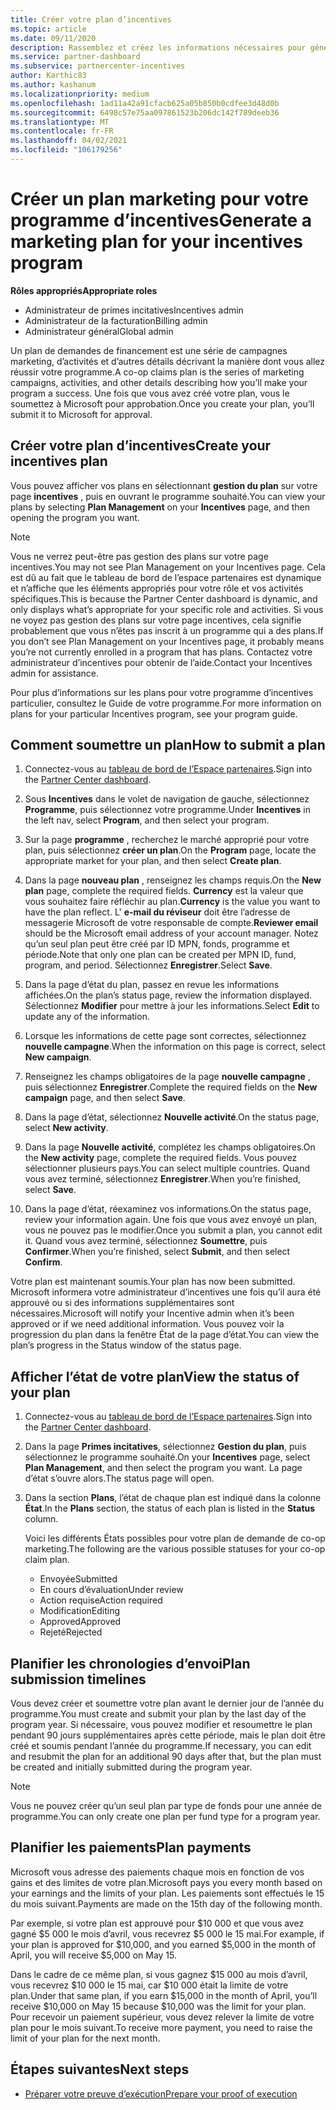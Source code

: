 ```yaml
---
title: Créer votre plan d’incentives
ms.topic: article
ms.date: 09/11/2020
description: Rassemblez et créez les informations nécessaires pour générer un plan marketing réussi pour votre programme d’incentives.
ms.service: partner-dashboard
ms.subservice: partnercenter-incentives
author: Karthic83
ms.author: kashanum
ms.localizationpriority: medium
ms.openlocfilehash: 1ad11a42a91cfacb625a05b850b0cdfee3d48d0b
ms.sourcegitcommit: 6498c57e75aa097861523b206dc142f789deeb36
ms.translationtype: MT
ms.contentlocale: fr-FR
ms.lasthandoff: 04/02/2021
ms.locfileid: "106179256"
---
```

# <a name="generate-a-marketing-plan-for-your-incentives-program"></a><span data-ttu-id="53786-103">Créer un plan marketing pour votre programme d’incentives</span><span class="sxs-lookup"><span data-stu-id="53786-103">Generate a marketing plan for your incentives program</span></span>

<span data-ttu-id="53786-104">**Rôles appropriés**</span><span class="sxs-lookup"><span data-stu-id="53786-104">**Appropriate roles**</span></span>

- <span data-ttu-id="53786-105">Administrateur de primes incitatives</span><span class="sxs-lookup"><span data-stu-id="53786-105">Incentives admin</span></span>
- <span data-ttu-id="53786-106">Administrateur de la facturation</span><span class="sxs-lookup"><span data-stu-id="53786-106">Billing admin</span></span>
- <span data-ttu-id="53786-107">Administrateur général</span><span class="sxs-lookup"><span data-stu-id="53786-107">Global admin</span></span>

<span data-ttu-id="53786-108">Un plan de demandes de financement est une série de campagnes marketing, d’activités et d’autres détails décrivant la manière dont vous allez réussir votre programme.</span><span class="sxs-lookup"><span data-stu-id="53786-108">A co-op claims plan is the series of marketing campaigns, activities, and other details describing how you’ll make your program a success.</span></span> <span data-ttu-id="53786-109">Une fois que vous avez créé votre plan, vous le soumettez à Microsoft pour approbation.</span><span class="sxs-lookup"><span data-stu-id="53786-109">Once you create your plan, you’ll submit it to Microsoft for approval.</span></span>

## <a name="create-your-incentives-plan"></a><span data-ttu-id="53786-110">Créer votre plan d’incentives</span><span class="sxs-lookup"><span data-stu-id="53786-110">Create your incentives plan</span></span>

<span data-ttu-id="53786-111">Vous pouvez afficher vos plans en sélectionnant **gestion du plan** sur votre page **incentives** , puis en ouvrant le programme souhaité.</span><span class="sxs-lookup"><span data-stu-id="53786-111">You can view your plans by selecting **Plan Management** on your **Incentives** page, and then opening the program you want.</span></span>

>[!NOTE]
><span data-ttu-id="53786-112">Vous ne verrez peut-être pas gestion des plans sur votre page incentives.</span><span class="sxs-lookup"><span data-stu-id="53786-112">You may not see Plan Management on your Incentives page.</span></span> <span data-ttu-id="53786-113">Cela est dû au fait que le tableau de bord de l’espace partenaires est dynamique et n’affiche que les éléments appropriés pour votre rôle et vos activités spécifiques.</span><span class="sxs-lookup"><span data-stu-id="53786-113">This is because the Partner Center dashboard is dynamic, and only displays what’s appropriate for your specific role and activities.</span></span> <span data-ttu-id="53786-114">Si vous ne voyez pas gestion des plans sur votre page incentives, cela signifie probablement que vous n’êtes pas inscrit à un programme qui a des plans.</span><span class="sxs-lookup"><span data-stu-id="53786-114">If you don’t see Plan Management on your Incentives page, it probably means you’re not currently enrolled in a program that has plans.</span></span> <span data-ttu-id="53786-115">Contactez votre administrateur d’incentives pour obtenir de l’aide.</span><span class="sxs-lookup"><span data-stu-id="53786-115">Contact your Incentives admin for assistance.</span></span>

<span data-ttu-id="53786-116">Pour plus d’informations sur les plans pour votre programme d’incentives particulier, consultez le Guide de votre programme.</span><span class="sxs-lookup"><span data-stu-id="53786-116">For more information on plans for your particular Incentives program, see your program guide.</span></span>

## <a name="how-to-submit-a-plan"></a><span data-ttu-id="53786-117">Comment soumettre un plan</span><span class="sxs-lookup"><span data-stu-id="53786-117">How to submit a plan</span></span>

1. <span data-ttu-id="53786-118">Connectez-vous au [tableau de bord de l’Espace partenaires](https://partner.microsoft.com/dashboard/).</span><span class="sxs-lookup"><span data-stu-id="53786-118">Sign into the [Partner Center dashboard](https://partner.microsoft.com/dashboard/).</span></span>

2. <span data-ttu-id="53786-119">Sous **Incentives** dans le volet de navigation de gauche, sélectionnez **Programme**, puis sélectionnez votre programme.</span><span class="sxs-lookup"><span data-stu-id="53786-119">Under **Incentives** in the left nav, select **Program**, and then select your program.</span></span> 

3. <span data-ttu-id="53786-120">Sur la page **programme** , recherchez le marché approprié pour votre plan, puis sélectionnez **créer un plan**.</span><span class="sxs-lookup"><span data-stu-id="53786-120">On the **Program** page, locate the appropriate market for your plan, and then select **Create plan**.</span></span> 

4. <span data-ttu-id="53786-121">Dans la page **nouveau plan** , renseignez les champs requis.</span><span class="sxs-lookup"><span data-stu-id="53786-121">On the **New plan** page, complete the required fields.</span></span> <span data-ttu-id="53786-122">**Currency** est la valeur que vous souhaitez faire réfléchir au plan.</span><span class="sxs-lookup"><span data-stu-id="53786-122">**Currency** is the value you want to have the plan reflect.</span></span> <span data-ttu-id="53786-123">L' **e-mail du réviseur** doit être l’adresse de messagerie Microsoft de votre responsable de compte.</span><span class="sxs-lookup"><span data-stu-id="53786-123">**Reviewer email** should be the Microsoft email address of your account manager.</span></span> <span data-ttu-id="53786-124">Notez qu’un seul plan peut être créé par ID MPN, fonds, programme et période.</span><span class="sxs-lookup"><span data-stu-id="53786-124">Note that only one plan can be created per MPN ID, fund, program, and period.</span></span> <span data-ttu-id="53786-125">Sélectionnez **Enregistrer**.</span><span class="sxs-lookup"><span data-stu-id="53786-125">Select **Save**.</span></span>

5. <span data-ttu-id="53786-126">Dans la page d’état du plan, passez en revue les informations affichées.</span><span class="sxs-lookup"><span data-stu-id="53786-126">On the plan’s status page, review the information displayed.</span></span> <span data-ttu-id="53786-127">Sélectionnez **Modifier** pour mettre à jour les informations.</span><span class="sxs-lookup"><span data-stu-id="53786-127">Select **Edit** to update any of the information.</span></span>

6. <span data-ttu-id="53786-128">Lorsque les informations de cette page sont correctes, sélectionnez **nouvelle campagne**.</span><span class="sxs-lookup"><span data-stu-id="53786-128">When the information on this page is correct, select **New campaign**.</span></span>

7. <span data-ttu-id="53786-129">Renseignez les champs obligatoires de la page **nouvelle campagne** , puis sélectionnez **Enregistrer**.</span><span class="sxs-lookup"><span data-stu-id="53786-129">Complete the required fields on the **New campaign** page, and then select **Save**.</span></span>

8. <span data-ttu-id="53786-130">Dans la page d’état, sélectionnez **Nouvelle activité**.</span><span class="sxs-lookup"><span data-stu-id="53786-130">On the status page, select **New activity**.</span></span> 

9. <span data-ttu-id="53786-131">Dans la page **Nouvelle activité**, complétez les champs obligatoires.</span><span class="sxs-lookup"><span data-stu-id="53786-131">On the **New activity** page, complete the required fields.</span></span> <span data-ttu-id="53786-132">Vous pouvez sélectionner plusieurs pays.</span><span class="sxs-lookup"><span data-stu-id="53786-132">You can select multiple countries.</span></span> <span data-ttu-id="53786-133">Quand vous avez terminé, sélectionnez **Enregistrer**.</span><span class="sxs-lookup"><span data-stu-id="53786-133">When you’re finished, select **Save**.</span></span> 

10. <span data-ttu-id="53786-134">Dans la page d’état, réexaminez vos informations.</span><span class="sxs-lookup"><span data-stu-id="53786-134">On the status page, review your information again.</span></span> <span data-ttu-id="53786-135">Une fois que vous avez envoyé un plan, vous ne pouvez pas le modifier.</span><span class="sxs-lookup"><span data-stu-id="53786-135">Once you submit a plan, you cannot edit it.</span></span> <span data-ttu-id="53786-136">Quand vous avez terminé, sélectionnez **Soumettre**, puis **Confirmer**.</span><span class="sxs-lookup"><span data-stu-id="53786-136">When you’re finished, select **Submit**, and then select **Confirm**.</span></span>

<span data-ttu-id="53786-137">Votre plan est maintenant soumis.</span><span class="sxs-lookup"><span data-stu-id="53786-137">Your plan has now been submitted.</span></span> <span data-ttu-id="53786-138">Microsoft informera votre administrateur d’incentives une fois qu’il aura été approuvé ou si des informations supplémentaires sont nécessaires.</span><span class="sxs-lookup"><span data-stu-id="53786-138">Microsoft will notify your Incentive admin when it’s been approved or if we need additional information.</span></span> <span data-ttu-id="53786-139">Vous pouvez voir la progression du plan dans la fenêtre État de la page d’état.</span><span class="sxs-lookup"><span data-stu-id="53786-139">You can view the plan’s progress in the Status window of the status page.</span></span>

## <a name="view-the-status-of-your-plan"></a><span data-ttu-id="53786-140">Afficher l’état de votre plan</span><span class="sxs-lookup"><span data-stu-id="53786-140">View the status of your plan</span></span>

1. <span data-ttu-id="53786-141">Connectez-vous au [tableau de bord de l’Espace partenaires](https://partner.microsoft.com/dashboard/).</span><span class="sxs-lookup"><span data-stu-id="53786-141">Sign into the [Partner Center dashboard](https://partner.microsoft.com/dashboard/).</span></span>

2. <span data-ttu-id="53786-142">Dans la page **Primes incitatives**, sélectionnez **Gestion du plan**, puis sélectionnez le programme souhaité.</span><span class="sxs-lookup"><span data-stu-id="53786-142">On your **Incentives** page, select **Plan Management**, and then select the program you want.</span></span> <span data-ttu-id="53786-143">La page d’état s’ouvre alors.</span><span class="sxs-lookup"><span data-stu-id="53786-143">The status page will open.</span></span>

3. <span data-ttu-id="53786-144">Dans la section **Plans**, l’état de chaque plan est indiqué dans la colonne **État**.</span><span class="sxs-lookup"><span data-stu-id="53786-144">In the **Plans** section, the status of each plan is listed in the **Status** column.</span></span>

   <span data-ttu-id="53786-145">Voici les différents États possibles pour votre plan de demande de co-op marketing.</span><span class="sxs-lookup"><span data-stu-id="53786-145">The following are the various possible statuses for your co-op claim plan.</span></span>

   - <span data-ttu-id="53786-146">Envoyée</span><span class="sxs-lookup"><span data-stu-id="53786-146">Submitted</span></span>
   - <span data-ttu-id="53786-147">En cours d’évaluation</span><span class="sxs-lookup"><span data-stu-id="53786-147">Under review</span></span>
   - <span data-ttu-id="53786-148">Action requise</span><span class="sxs-lookup"><span data-stu-id="53786-148">Action required</span></span>
   - <span data-ttu-id="53786-149">Modification</span><span class="sxs-lookup"><span data-stu-id="53786-149">Editing</span></span>
   - <span data-ttu-id="53786-150">Approved</span><span class="sxs-lookup"><span data-stu-id="53786-150">Approved</span></span>
   - <span data-ttu-id="53786-151">Rejeté</span><span class="sxs-lookup"><span data-stu-id="53786-151">Rejected</span></span>

## <a name="plan-submission-timelines"></a><span data-ttu-id="53786-152">Planifier les chronologies d’envoi</span><span class="sxs-lookup"><span data-stu-id="53786-152">Plan submission timelines</span></span>

<span data-ttu-id="53786-153">Vous devez créer et soumettre votre plan avant le dernier jour de l’année du programme.</span><span class="sxs-lookup"><span data-stu-id="53786-153">You must create and submit your plan by the last day of the program year.</span></span> <span data-ttu-id="53786-154">Si nécessaire, vous pouvez modifier et resoumettre le plan pendant 90 jours supplémentaires après cette période, mais le plan doit être créé et soumis pendant l’année du programme.</span><span class="sxs-lookup"><span data-stu-id="53786-154">If necessary, you can edit and resubmit the plan for an additional 90 days after that, but the plan must be created and initially submitted during the program year.</span></span>

>[!NOTE]
> <span data-ttu-id="53786-155">Vous ne pouvez créer qu’un seul plan par type de fonds pour une année de programme.</span><span class="sxs-lookup"><span data-stu-id="53786-155">You can only create one plan per fund type for a program year.</span></span>

## <a name="plan-payments"></a><span data-ttu-id="53786-156">Planifier les paiements</span><span class="sxs-lookup"><span data-stu-id="53786-156">Plan payments</span></span>

<span data-ttu-id="53786-157">Microsoft vous adresse des paiements chaque mois en fonction de vos gains et des limites de votre plan.</span><span class="sxs-lookup"><span data-stu-id="53786-157">Microsoft pays you every month based on your earnings and the limits of your plan.</span></span> <span data-ttu-id="53786-158">Les paiements sont effectués le 15 du mois suivant.</span><span class="sxs-lookup"><span data-stu-id="53786-158">Payments are made on the 15th day of the following month.</span></span>

<span data-ttu-id="53786-159">Par exemple, si votre plan est approuvé pour $10 000 et que vous avez gagné $5 000 le mois d’avril, vous recevrez $5 000 le 15 mai.</span><span class="sxs-lookup"><span data-stu-id="53786-159">For example, if your plan is approved for $10,000, and you earned $5,000 in the month of April, you will receive $5,000 on May 15.</span></span>

<span data-ttu-id="53786-160">Dans le cadre de ce même plan, si vous gagnez $15 000 au mois d’avril, vous recevrez $10 000 le 15 mai, car $10 000 était la limite de votre plan.</span><span class="sxs-lookup"><span data-stu-id="53786-160">Under that same plan, if you earn $15,000 in the month of April, you’ll receive $10,000 on May 15 because $10,000 was the limit for your plan.</span></span> <span data-ttu-id="53786-161">Pour recevoir un paiement supérieur, vous devez relever la limite de votre plan pour le mois suivant.</span><span class="sxs-lookup"><span data-stu-id="53786-161">To receive more payment, you need to raise the limit of your plan for the next month.</span></span>

## <a name="next-steps"></a><span data-ttu-id="53786-162">Étapes suivantes</span><span class="sxs-lookup"><span data-stu-id="53786-162">Next steps</span></span>

- [<span data-ttu-id="53786-163">Préparer votre preuve d’exécution</span><span class="sxs-lookup"><span data-stu-id="53786-163">Prepare your proof of execution</span></span>](incentives-prepare-your-proof-of-execution.md)

